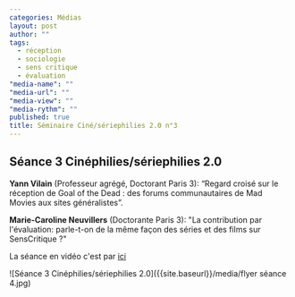 ```yaml
---
categories: Médias
layout: post
author: ""
tags: 
  - réception
  - sociologie
  - sens critique
  - évaluation
"media-name": ""
"media-url": ""
"media-view": ""
"media-rythm": ""
published: true
title: Séminaire Ciné/sériephilies 2.0 n°3
---
```





## Séance 3 Cinéphilies/sériephilies 2.0

**Yann Vilain** (Professeur agrégé, Doctorant Paris 3): “Regard croisé sur le réception de Goal of the Dead : des forums communautaires de Mad Movies aux sites généralistes”.

**Marie-Caroline Neuvillers** (Doctorante Paris 3): "La contribution par l'évaluation: parle-t-on de la même façon des séries et des films sur SensCritique ?"

La séance en vidéo c'est par [ici](http://epresence.univ-paris3.fr/3/Watch/971876.aspx)

![Séance 3 Cinéphilies/sériephilies 2.0]({{site.baseurl}}/media/flyer séance 4.jpg)
